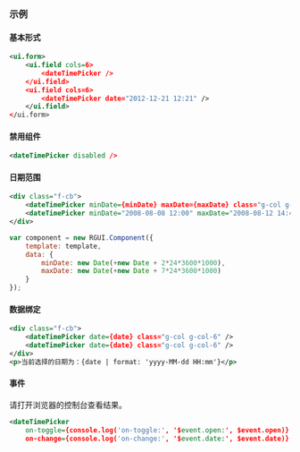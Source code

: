 ### 示例
#### 基本形式

<div class="m-example"></div>

```xml
<ui.form>
    <ui.field cols=6>
        <dateTimePicker />
    </ui.field>
    <ui.field cols=6>
        <dateTimePicker date="2012-12-21 12:21" />
    </ui.field>
</ui.form>
```

#### 禁用组件

<div class="m-example"></div>

```xml
<dateTimePicker disabled />
```

#### 日期范围

<div class="m-example"></div>

```xml
<div class="f-cb">
    <dateTimePicker minDate={minDate} maxDate={maxDate} class="g-col g-col-6" />
    <dateTimePicker minDate="2008-08-08 12:00" maxDate="2008-08-12 14:45" class="g-col g-col-6" />
</div>
```

```javascript
var component = new RGUI.Component({
    template: template,
    data: {
        minDate: new Date(+new Date + 2*24*3600*1000),
        maxDate: new Date(+new Date + 7*24*3600*1000)
    }
});
```

#### 数据绑定

<div class="m-example"></div>

```xml
<div class="f-cb">
    <dateTimePicker date={date} class="g-col g-col-6" />
    <dateTimePicker date={date} class="g-col g-col-6" />
</div>
<p>当前选择的日期为：{date | format: 'yyyy-MM-dd HH:mm'}</p>
```

#### 事件

请打开浏览器的控制台查看结果。

<div class="m-example"></div>

```xml
<dateTimePicker
    on-toggle={console.log('on-toggle:', '$event.open:', $event.open)}
    on-change={console.log('on-change:', '$event.date:', $event.date)} />
```
